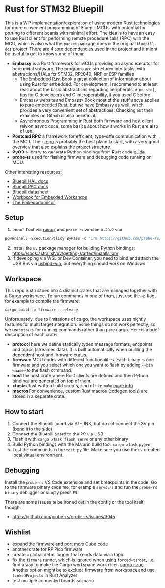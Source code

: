 # Rust for STM32 Bluepill

This is a WIP implementation/exploration of using modern Rust technologies for more convenient programming of Bluepill MCUs, with potential for porting to different boards with minimal effort. The idea is to have an easy to use Rust client for performing remote procedure calls (RPC) with the MCU, which is also what the `packet` package does in the original `bluepill-dds` project. There are 4 core dependencies used in the project and it might be useful to get to know some of them:

- **Embassy** is a Rust framework for MCUs providing an async executor for bare metal software. The programs are structured into tasks, with abstractions/HALs for STM32, RP2040, NRF or ESP families
    - [The Embedded Rust Book](https://docs.rust-embedded.org/book/) a great collection of information about using Rust for embedded. For development, I recommend to at least read about the basic abstractions regarding peripherals, `#[no_std]`, tips for C developers and C interoperability, if you used C before.
    - [Embassy website and Embassy Book](https://embassy.dev/) most of the stuff above applies to pure embedded Rust, but we have Embassy as well, which provides a very convenient set of abstractions. Checking out their examples on Github is also beneficial.
    - [Asynchronous Programming in Rust](https://rust-lang.github.io/async-book/) both firmware and host client rely on async code, some basics about how it works in Rust are also of use.
- **Postcard RPC** a framework for efficient, type-safe communication with the MCU. Their [repo](https://github.com/jamesmunns/postcard-rpc?tab=readme-ov-file) is probably the best place to start, with a very good overview that also explains the project structure.
- **PyO3** a library to generate Python bindings from Rust code [guide](https://pyo3.rs/).
- **probe-rs** used for flashing firmware and debugging code running on MCU.

Other interesting resources:
- [Bluepill HAL docs](https://docs.embassy.dev/embassy-stm32/git/stm32f103c8/index.html)
- [Bluepill PAC docs](https://docs.embassy.dev/stm32-metapac/git/stm32f103c8/index.html)
- [Bluepill datasheet](https://www.st.com/resource/en/datasheet/stm32f103c8.pdf)
- [Workbook for Embedded Workshops](https://embedded-trainings.ferrous-systems.com/preparations)
- [The Embedonomicon](https://docs.rust-embedded.org/embedonomicon/preface.html)

## Setup

1. Install Rust via [rustup](https://www.rust-lang.org/tools/install) and `probe-rs` version `0.28.0` via:
```powershell
powershell -ExecutionPolicy ByPass -c "irm https://github.com/probe-rs/probe-rs/releases/download/v0.28.0/probe-rs-tools-installer.ps1 | iex"
```
2. Install the `uv` package manager for building Python bindings: https://docs.astral.sh/uv/getting-started/installation/
3. If developing via WSL or Dev Container, you need to bind and attach the USB Bus via [usbipd-win](https://learn.microsoft.com/en-us/windows/wsl/connect-usb), but everything should work on Windows

## Workspace

This repo is structued into 4 distinct crates that are managed together with a Cargo workspace. To run commands in one of them, just use the `-p` flag, for example to compile the firmware:

```
cargo build -p firmware --release
```

Unfortunately, due to limitations of cargo, the workspace uses nightly features for multi target integration. Some things do not work perfectly, so we use `xtasks` for running commands rather than pure cargo.
Here is a brief description of each crate:

- **protocol** here we define statically typed message formats, endpoints and topics (streamed data). It is built automatically when building the dependent host and firmware crates.
- **firmware** MCU codes with different functionalities. Each binary is one firmware and you select which one you want to flash by adding `--bin <name>` to the flash command.
- **host** the host crate where Rust clients are defined and then Python bindings are generated on top of them.
- **xtasks** Rust written build scripts, kind of like `make` [more info](https://github.com/matklad/cargo-xtask)
- **macros** For convenience, custom Rust macros (codegen tools) are stored in a separate crate.

## How to start

1. Connect the Bluepill board via ST-LINK, but do not connect the 3V pin (bend it to the side)
2. Connect the Bluepill board to the PC via USB.
3. Flash it with `cargo xtask flash servo` or any other binary
4. Build Python bindings with the Maturin build tool: `cargo xtask pygen`
5. Test the commands in the `test.py` file. Make sure you use the `uv` created local virtual environment.

## Debugging

Install the `probe-rs` VS Code extension and set breakpoints in the code. Go to the firmware binary code file, for example `servo.rs` and run the `probe-rs binary` debugger or simply press `F5`.

There are some issues to be ironed out in the config or the tool itself though:
- https://github.com/probe-rs/probe-rs/issues/3045

## Wishlist

- expand the firmware and port more Cube code
- another crate for RP Pico firmware
- create a global defmt logger that sends data via a topic 
- fix the `firmare` runner, which is ignored when using `forced-target`, i.e. find a way to make the Cargo workspace work nicer. [cargo issue](https://github.com/rust-lang/cargo/issues/14833). Another option might be to exclude firmware from workspace and use `linkedProjects` in Rust Analyzer
- test multiple connected boards scenario